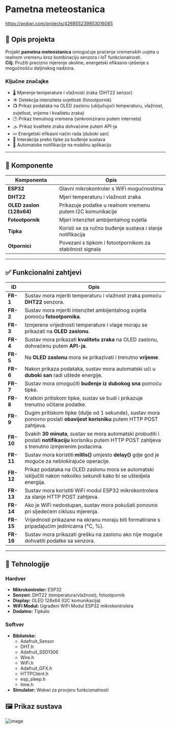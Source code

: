 #  Pametna meteostanica
https://wokwi.com/projects/426855239853016065

## 📌 Opis projekta

Projekt **pametna meteostanica** omogućuje praćenje vremenskih uvjeta u realnom vremenu kroz kombinaciju senzora i IoT funkcionalnosti.  
**Cilj:** Pružiti precizno mjerenje okoline, energetski efikasno rješenje s mogućnošću daljinskog nadzora.

### Ključne značajke

- 🌡️ Mjerenje temperature i vlažnosti zraka (DHT22 senzor)
- ☀️ Detekcija intenziteta svjetlosti (fotootpornik)
- 📺 Prikaz podataka na OLED zaslonu (uključujući temperaturu, vlažnost, svjetlost, vrijeme i kvalitetu zraka)
- 🕒 Prikaz trenutnog vremena (sinkronizirano putem interneta)
- 🌫️ Prikaz kvalitete zraka dohvaćene putem API-ja
- 💤 Energetski efikasni način rada (duboki san)
- 🔘 Interakcija preko tipke za buđenje sustava
- 📲 Automatske notifikacije na mobilnu aplikaciju

---

## 🔌 Komponente

| Komponenta             | Opis |
|------------------------|------|
| **ESP32**              | Glavni mikrokontroler s WiFi mogućnostima |
| **DHT22**              | Mjeri temperaturu i vlažnost zraka |
| **OLED zaslon (128x64)** | Prikazuje podatke u realnom vremenu putem I2C komunikacije |
| **Fotootpornik**       | Mjeri intenzitet ambijentalnog svjetla |
| **Tipka**              | Koristi se za ručno buđenje sustava i slanje notifikacija |
| **Otpornici**          | Povezani s tipkom i fotootpornikom za stabilnost signala |

---

## ✅ Funkcionalni zahtjevi

| ID       | Opis |
|----------|------|
| **FR-1**  | Sustav mora mjeriti temperaturu i vlažnost zraka pomoću **DHT22** senzora. |
| **FR-2**  | Sustav mora mjeriti intenzitet ambijentalnog svjetla pomoću **fotootpornika**. |
| **FR-3**  | Izmjerene vrijednosti temperature i vlage moraju se prikazati na **OLED zaslonu**. |
| **FR-4**  | Sustav mora prikazati **kvalitetu zraka** na OLED zaslonu, dohvaćenu putem **API-ja**. |
| **FR-5**  | Na **OLED zaslonu** mora se prikazivati i trenutno **vrijeme**. |
| **FR-6**  | Nakon prikaza podataka, sustav mora automatski ući u **duboki san** radi uštede energije. |
| **FR-7**  | Sustav mora omogućiti **buđenje iz dubokog sna** pomoću tipke. |
| **FR-8**  | Kratkim pritiskom tipke, sustav se budi i prikazuje trenutno očitane podatke. |
| **FR-9**  | Dugim pritiskom tipke (dulje od 1 sekunde), sustav mora ponovno poslati **obavijest korisniku** putem HTTP POST zahtjeva. |
| **FR-10** | Svakih **30 minuta**, sustav se mora automatski probuditi i poslati **notifikaciju** korisniku putem HTTP POST zahtjeva s trenutno izmjerenim podacima. |
| **FR-11** | Sustav mora koristiti **millis()** umjesto **delay()** gdje god je moguće za neblokirajuće operacije. |
| **FR-12** | Prikaz podataka na OLED zaslonu mora se automatski isključiti nakon nekoliko sekundi kako bi se uštedjela energija. |
| **FR-13** | Sustav mora koristiti WiFi modul ESP32 mikrokontrolera za slanje HTTP POST zahtjeva. |
| **FR-14** | Ako je WiFi nedostupan, sustav mora pokušati ponovno pri sljedećem ciklusu mjerenja. |
| **FR-15** | Vrijednosti prikazane na ekranu moraju biti formatirane s pripadajućim jedinicama (°C, %). |
| **FR-16** | Sustav mora prikazati grešku na zaslonu ako nije moguće dohvatiti podatke sa senzora. |

---

## 🔧 Tehnologije

### Hardver

- **Mikrokontroler:** ESP32
- **Senzori:** DHT22 (temperatura/vlažnost), fotootpornik
- **Display:** OLED 128x64 (I2C komunikacija)
- **WiFi Modul:** Ugrađeni WiFi Modul ESP32 mikrokontrolera
- **Dodatno:** Tipkalo

### Softver

- **Biblioteke:** 
  - Adafruit_Sensor
  - DHT.h 
  - Adafruit_SSD1306
  - Wire.h
  - WiFi.h
  - Adafruit_GFX.h
  - HTTPClient.h
  - esp_sleep.h
  - time.h
- **Simulator:** Wokwi za provjeru funkcionalnosti

## 🖼️ Prikaz sustava

![image](https://github.com/user-attachments/assets/71e21156-3d1f-4257-93b1-0a4159c83916)

